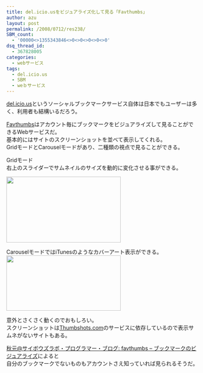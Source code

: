 ```yaml
---
title: del.icio.usをビジュアライズ化して見る「Favthumbs」
author: azu
layout: post
permalink: /2008/0712/res238/
SBM_count:
  - '00000<>1355343846<>0<>0<>0<>0<>0'
dsq_thread_id:
  - 367828005
categories:
  - webサービス
tags:
  - del.icio.us
  - SBM
  - weｂサービス
---
```

[del.icio.us][1]というソーシャルブックマークサービス自体は日本でもユーザーは多く、利用者も結構いるだろう。

[Favthumbs][2]はアカウント毎にブックマークをビジュアライズして見ることができるWebサービスだ。  
基本的にはサイトのスクリーンショットを並べて表示してくれる。  
GridモードとCarouselモードがあり、二種類の視点で見ることができる。

Gridモード  
右上のスライダーでサムネイルのサイズを動的に変化させる事ができる。

[<img class="alignnone size-medium wp-image-240" title="cap008" src="https://efcl.info/wp-content/uploads/2008/07/cap008-300x173.png" alt="" width="300" height="173" />][3]

CarouselモードではiTunesのようなカバーアート表示ができる。  
[<img class="alignnone size-medium wp-image-239" title="cap007" src="https://efcl.info/wp-content/uploads/2008/07/cap007-300x145.png" alt="" width="300" height="145" />][4]

意外とさくさく動くのでおもしろい。  
スクリーンショットは[Thumbshots.com][5]のサービスに依存しているので表示サムネがないサイトもある。

[秋元@サイボウズラボ・プログラマー・ブログ: favthumbs &#8211; ブックマークのビジュアライズ][6]によると  
自分のブックマークでないものもアカウントさえ知っていれば見られるそうだ。

 [1]: http://del.icio.us/
 [2]: http://favthumbs.com/
 [3]: https://efcl.info/wp-content/uploads/2008/07/cap008.png
 [4]: https://efcl.info/wp-content/uploads/2008/07/cap007.png
 [5]: http://www.thumbshots.com/
 [6]: http://labs.cybozu.co.jp/blog/akky/archives/2008/07/favthumbs-delicious-visualizer.html
